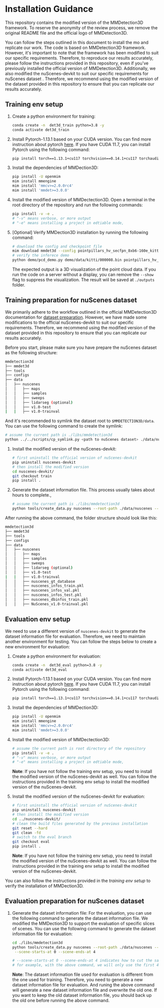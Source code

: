# Installation Guidance

This repository contains the modified version of the MMDetection3D framework. To reserve the anonymity of the review process, we remove the original README file and the official logo of MMDetection3D.

You can follow the steps outlined in this document to install the mo and replicate our work. The code is based on MMDetection3D framework. However, it's important to note that the framework has been modified to suit our specific requirements. Therefore, to reproduce our results accurately, please follow the instructions provided in this repository, even if you've previously installed the official version of MMDetection3D. Additionally, we also modified the nuScenes-devkit to suit our specific requirements  for nuScenes dataset . Therefore, we recommend using the modified version of the dataset provided in this repository to ensure that you can replicate our results accurately.

## Training env setup

1. Create a python environment for training:

    ```bash
    conda create -n  det3d_train python=3.8 -y
    conda activate det3d_train
    ```

2. Install Pytorch-1.13.1 based on your CUDA version. You can find more instruction about pytorch [here](https://pytorch.org/). If you have CUDA 11.7, you can install Pytorch using the following command:

    ```bash
    pip install torch==1.13.1+cu117 torchvision==0.14.1+cu117 torchaudio==0.13.1 --extra-index-url https://download.pytorch.org/whl/cu117
    ```

3. Install the dependencies of MMDection3D:

    ```bash
    pip install -U openmim
    mim install mmengine
    mim install 'mmcv>=2.0.0rc4'
    mim install 'mmdet>=3.0.0'
    ```

4. Install the modified version of MMDectection3D. Open a terminal in the root directory of the repository and run the following commands:

    ```bash
    pip install -v -e .
    # "-v" means verbose, or more output
    # "-e" means installing a project in edtiable mode,
    ```

5. [Optional] Verify MMDection3D installation by running the following command:

    ```bash
    # download the config and checkpoint file
    mim download mmdet3d --config pointpillars_hv_secfpn_8xb6-160e_kitti-3d-car --dest .
    # verify the inferece demo
    python demo/pcd_demo.py demo/data/kitti/000008.bin pointpillars_hv_secfpn_8xb6-160e_kitti-3d-car.py hv_pointpillars_secfpn_6x8_160e_kitti-3d-car_20220331_134606-d42d15ed.pth --show
    ```

    The expected output is a 3D visualization of the point cloud data. If you run the code on a server without a display, you can remove the `--show` flag to suppress the visualization. The result wiil be saved at ```./outputs``` folder.

## Training preparation for nuScenes dataset

We primarily adhere to the workflow outlined in the official MMDetection3D documentation for [dataset preparation](https://mmdetection3d.readthedocs.io/en/latest/advanced_guides/datasets/nuscenes.html). However, we have made some modifications to the official nuScenes-devkit to suit our specific requirements. Therefore, we recommend using the modified version of the dataset provided in this repository to ensure that you can replicate our results accurately.

Before you start, please make sure you have prepare the nuScenes dataset as the following structure:

```bash
mmdetection3d
├── mmdet3d
├── tools
├── configs
├── data
│   ├── nuscenes
│   │   ├── maps
│   │   ├── samples
│   │   ├── sweeps
│   │   ├── lidarseg (optional)
│   │   ├── v1.0-test
|   |   ├── v1.0-trainval
```

And it's recommended to symlink the dataset root to `$MMDETECTION3D/data`. You can use the following command to create the symlink:

```bash
# assume the current path is ./libs/mmdetection3d
python ../../scripts/cp_symlink.py <path to nuScenes dataset> ./data/nuscenes -d 1
```

1. Install the modified version of the nuScenes-devkit:

    ```bash
    # first uninstall the official version of nuScenes-devkit
    pip uninstall nuscenes-devkit
    # then install the modified version
    cd nuscenes-devkit/
    git checkout train
    pip install .
    ```

2. Generate the dataset information file. This process usually takes about hours to complete., 

    ```bash
    # assume the current path is ./libs/mmdetection3d
    python tools/create_data.py nuscenes --root-path ./data/nuscenes --out-dir ./data/nuscenes --extra-tag nuscenes
    ```

After running the above command, the folder structure should look like this:

```bash
mmdetection3d
├── mmdet3d
├── tools
├── configs
├── data
│   ├── nuscenes
│   │   ├── maps
│   │   ├── samples
│   │   ├── sweeps
│   │   ├── lidarseg (optional)
│   │   ├── v1.0-test
|   |   ├── v1.0-trainval
│   │   ├── nuscenes_gt_database
│   │   ├── nuscenes_infos_train.pkl
│   │   ├── nuscenes_infos_val.pkl
│   │   ├── nuscenes_infos_test.pkl
│   │   ├── nuscenes_dbinfos_train.pkl
│   │   ├── NuScenes_v1.0-trainval.pkl
```

## Evaluation env setup

We need to use a different version of ```nuscenes-devkit``` to generate the dataset information file for evaluation. Therefore, we need to maintain another environment for testing. You can follow the steps below to create a new environment for evaluation:

1. Create a python environment for evaluation:

    ```bash
    conda create -n  det3d_eval python=3.8 -y
    conda activate det3d_eval
    ```

2. Install Pytorch-1.13.1 based on your CUDA version. You can find more instruction about pytorch [here](https://pytorch.org/). If you have CUDA 11.7, you can install Pytorch using the following command:

    ```bash
    pip install torch==1.13.1+cu117 torchvision==0.14.1+cu117 torchaudio==0.13.1 --extra-index-url https://download.pytorch.org/whl/cu117
    ```

3. Install the dependencies of MMDection3D: 

    ```bash
    pip install -U openmim
    mim install mmengine
    mim install 'mmcv>=2.0.0rc4'
    mim install 'mmdet>=3.0.0'
    ```

4. Install the modified version of MMDectection3D:

    ```bash
    # assume the current path is root directory of the repository
    pip install -v -e .
    # "-v" means verbose, or more output
    # "-e" means installing a project in edtiable mode,
    ```

    **Note**: If you have not follow the training env setup, you need to install the modified version of the nuScenes-devkit as well. You can follow the instructions provided in the training env setup to install the modified version of the nuScenes-devkit.

5. Install the modified version of the nuScenes-devkit for evaluation:

    ```bash
    # first uninstall the official version of nuScenes-devkit
    pip uninstall nuscenes-devkit
    # then install the modified version
    cd ../nuscenes-devkit/
    # clean the build files generated by the previous installation
    git reset --hard
    git clean -fd
    # switch to the eval branch
    git checkout eval
    pip install .
    ```

    **Note**: If you have not follow the training env setup, you need to install the modified version of the nuScenes-devkit as well. You can follow the instructions provided in the training env setup to install the modified version of the nuScenes-devkit.

You can also follow the instructions provided in the *training env setup* to verify the installation of MMDection3D.

## Evaluation preparation for nuScenes dataset

1. Generate the dataset information file:
    For the evaluation, you can use the following command to generate the dataset information file. We modified the MMDection3D to support the evaluation of specific slices of scenes. You can use the following command to generate the dataset information file for evaluation:

    ```bash
    cd ./libs/mmdetection3d
    python tools/create_data.py nuscenes --root-path ./data/nuscenes --out-dir ./data/nuscenes --extra-tag nuscenes\
     --scene-starts-at 0 --scene-ends-at 4

    # --scene-starts-at 0 --scene-ends-at 4 indicates how to cut the sample in the scene
    # for example, with the above command, we will only use the first 4 scenes for evaluation
    ```

    **Note**: The dataset information file used for evaluation is different from the one used for training. Therefore, you need to generate a new dataset information file for evaluation. And runing the above command will generate a new dataset information file and overwrite the old one. If you want to keep the old dataset information file, you should back up the old one before running the above command.
